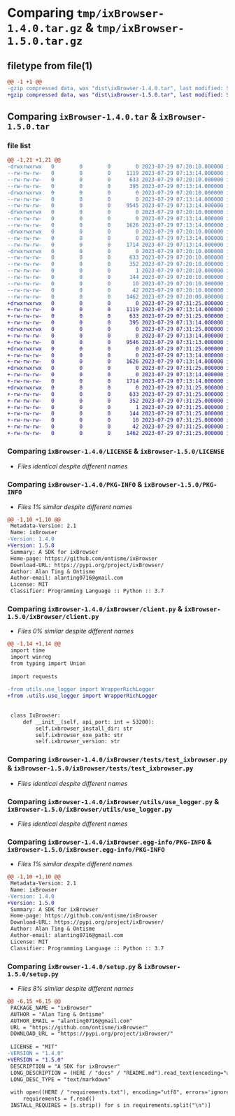 # Comparing `tmp/ixBrowser-1.4.0.tar.gz` & `tmp/ixBrowser-1.5.0.tar.gz`

## filetype from file(1)

```diff
@@ -1 +1 @@
-gzip compressed data, was "dist\ixBrowser-1.4.0.tar", last modified: Sat Jul 29 07:20:10 2023, max compression
+gzip compressed data, was "dist\ixBrowser-1.5.0.tar", last modified: Sat Jul 29 07:31:25 2023, max compression
```

## Comparing `ixBrowser-1.4.0.tar` & `ixBrowser-1.5.0.tar`

### file list

```diff
@@ -1,21 +1,21 @@
-drwxrwxrwx   0        0        0        0 2023-07-29 07:20:10.000000 ixBrowser-1.4.0/
--rw-rw-rw-   0        0        0     1119 2023-07-29 07:13:14.000000 ixBrowser-1.4.0/LICENSE
--rw-rw-rw-   0        0        0      633 2023-07-29 07:20:10.000000 ixBrowser-1.4.0/PKG-INFO
--rw-rw-rw-   0        0        0      395 2023-07-29 07:13:14.000000 ixBrowser-1.4.0/README.md
-drwxrwxrwx   0        0        0        0 2023-07-29 07:20:10.000000 ixBrowser-1.4.0/ixBrowser/
--rw-rw-rw-   0        0        0        0 2023-07-29 07:13:14.000000 ixBrowser-1.4.0/ixBrowser/__init__.py
--rw-rw-rw-   0        0        0     9545 2023-07-29 07:13:14.000000 ixBrowser-1.4.0/ixBrowser/client.py
-drwxrwxrwx   0        0        0        0 2023-07-29 07:20:10.000000 ixBrowser-1.4.0/ixBrowser/tests/
--rw-rw-rw-   0        0        0        0 2023-07-29 07:13:14.000000 ixBrowser-1.4.0/ixBrowser/tests/__init__.py
--rw-rw-rw-   0        0        0     1626 2023-07-29 07:13:14.000000 ixBrowser-1.4.0/ixBrowser/tests/test_ixbrowser.py
-drwxrwxrwx   0        0        0        0 2023-07-29 07:20:10.000000 ixBrowser-1.4.0/ixBrowser/utils/
--rw-rw-rw-   0        0        0        0 2023-07-29 07:13:14.000000 ixBrowser-1.4.0/ixBrowser/utils/__init__.py
--rw-rw-rw-   0        0        0     1714 2023-07-29 07:13:14.000000 ixBrowser-1.4.0/ixBrowser/utils/use_logger.py
-drwxrwxrwx   0        0        0        0 2023-07-29 07:20:10.000000 ixBrowser-1.4.0/ixBrowser.egg-info/
--rw-rw-rw-   0        0        0      633 2023-07-29 07:20:10.000000 ixBrowser-1.4.0/ixBrowser.egg-info/PKG-INFO
--rw-rw-rw-   0        0        0      352 2023-07-29 07:20:10.000000 ixBrowser-1.4.0/ixBrowser.egg-info/SOURCES.txt
--rw-rw-rw-   0        0        0        1 2023-07-29 07:20:10.000000 ixBrowser-1.4.0/ixBrowser.egg-info/dependency_links.txt
--rw-rw-rw-   0        0        0      144 2023-07-29 07:20:10.000000 ixBrowser-1.4.0/ixBrowser.egg-info/requires.txt
--rw-rw-rw-   0        0        0       10 2023-07-29 07:20:10.000000 ixBrowser-1.4.0/ixBrowser.egg-info/top_level.txt
--rw-rw-rw-   0        0        0       42 2023-07-29 07:20:10.000000 ixBrowser-1.4.0/setup.cfg
--rw-rw-rw-   0        0        0     1462 2023-07-29 07:20:00.000000 ixBrowser-1.4.0/setup.py
+drwxrwxrwx   0        0        0        0 2023-07-29 07:31:25.000000 ixBrowser-1.5.0/
+-rw-rw-rw-   0        0        0     1119 2023-07-29 07:13:14.000000 ixBrowser-1.5.0/LICENSE
+-rw-rw-rw-   0        0        0      633 2023-07-29 07:31:25.000000 ixBrowser-1.5.0/PKG-INFO
+-rw-rw-rw-   0        0        0      395 2023-07-29 07:13:14.000000 ixBrowser-1.5.0/README.md
+drwxrwxrwx   0        0        0        0 2023-07-29 07:31:25.000000 ixBrowser-1.5.0/ixBrowser/
+-rw-rw-rw-   0        0        0        0 2023-07-29 07:13:14.000000 ixBrowser-1.5.0/ixBrowser/__init__.py
+-rw-rw-rw-   0        0        0     9546 2023-07-29 07:31:13.000000 ixBrowser-1.5.0/ixBrowser/client.py
+drwxrwxrwx   0        0        0        0 2023-07-29 07:31:25.000000 ixBrowser-1.5.0/ixBrowser/tests/
+-rw-rw-rw-   0        0        0        0 2023-07-29 07:13:14.000000 ixBrowser-1.5.0/ixBrowser/tests/__init__.py
+-rw-rw-rw-   0        0        0     1626 2023-07-29 07:13:14.000000 ixBrowser-1.5.0/ixBrowser/tests/test_ixbrowser.py
+drwxrwxrwx   0        0        0        0 2023-07-29 07:31:25.000000 ixBrowser-1.5.0/ixBrowser/utils/
+-rw-rw-rw-   0        0        0        0 2023-07-29 07:13:14.000000 ixBrowser-1.5.0/ixBrowser/utils/__init__.py
+-rw-rw-rw-   0        0        0     1714 2023-07-29 07:13:14.000000 ixBrowser-1.5.0/ixBrowser/utils/use_logger.py
+drwxrwxrwx   0        0        0        0 2023-07-29 07:31:25.000000 ixBrowser-1.5.0/ixBrowser.egg-info/
+-rw-rw-rw-   0        0        0      633 2023-07-29 07:31:25.000000 ixBrowser-1.5.0/ixBrowser.egg-info/PKG-INFO
+-rw-rw-rw-   0        0        0      352 2023-07-29 07:31:25.000000 ixBrowser-1.5.0/ixBrowser.egg-info/SOURCES.txt
+-rw-rw-rw-   0        0        0        1 2023-07-29 07:31:25.000000 ixBrowser-1.5.0/ixBrowser.egg-info/dependency_links.txt
+-rw-rw-rw-   0        0        0      144 2023-07-29 07:31:25.000000 ixBrowser-1.5.0/ixBrowser.egg-info/requires.txt
+-rw-rw-rw-   0        0        0       10 2023-07-29 07:31:25.000000 ixBrowser-1.5.0/ixBrowser.egg-info/top_level.txt
+-rw-rw-rw-   0        0        0       42 2023-07-29 07:31:25.000000 ixBrowser-1.5.0/setup.cfg
+-rw-rw-rw-   0        0        0     1462 2023-07-29 07:31:25.000000 ixBrowser-1.5.0/setup.py
```

### Comparing `ixBrowser-1.4.0/LICENSE` & `ixBrowser-1.5.0/LICENSE`

 * *Files identical despite different names*

### Comparing `ixBrowser-1.4.0/PKG-INFO` & `ixBrowser-1.5.0/PKG-INFO`

 * *Files 1% similar despite different names*

```diff
@@ -1,10 +1,10 @@
 Metadata-Version: 2.1
 Name: ixBrowser
-Version: 1.4.0
+Version: 1.5.0
 Summary: A SDK for ixBrowser
 Home-page: https://github.com/ontisme/ixBrowser
 Download-URL: https://pypi.org/project/ixBrowser/
 Author: Alan Ting & Ontisme
 Author-email: alanting0716@gmail.com
 License: MIT
 Classifier: Programming Language :: Python :: 3.7
```

### Comparing `ixBrowser-1.4.0/ixBrowser/client.py` & `ixBrowser-1.5.0/ixBrowser/client.py`

 * *Files 0% similar despite different names*

```diff
@@ -1,14 +1,14 @@
 import time
 import winreg
 from typing import Union
 
 import requests
 
-from utils.use_logger import WrapperRichLogger
+from .utils.use_logger import WrapperRichLogger
 
 
 class IxBrowser:
     def __init__(self, api_port: int = 53200):
         self.ixbrowser_install_dir: str
         self.ixbrowser_exe_path: str
         self.ixbrowser_version: str
```

### Comparing `ixBrowser-1.4.0/ixBrowser/tests/test_ixbrowser.py` & `ixBrowser-1.5.0/ixBrowser/tests/test_ixbrowser.py`

 * *Files identical despite different names*

### Comparing `ixBrowser-1.4.0/ixBrowser/utils/use_logger.py` & `ixBrowser-1.5.0/ixBrowser/utils/use_logger.py`

 * *Files identical despite different names*

### Comparing `ixBrowser-1.4.0/ixBrowser.egg-info/PKG-INFO` & `ixBrowser-1.5.0/ixBrowser.egg-info/PKG-INFO`

 * *Files 1% similar despite different names*

```diff
@@ -1,10 +1,10 @@
 Metadata-Version: 2.1
 Name: ixBrowser
-Version: 1.4.0
+Version: 1.5.0
 Summary: A SDK for ixBrowser
 Home-page: https://github.com/ontisme/ixBrowser
 Download-URL: https://pypi.org/project/ixBrowser/
 Author: Alan Ting & Ontisme
 Author-email: alanting0716@gmail.com
 License: MIT
 Classifier: Programming Language :: Python :: 3.7
```

### Comparing `ixBrowser-1.4.0/setup.py` & `ixBrowser-1.5.0/setup.py`

 * *Files 8% similar despite different names*

```diff
@@ -6,15 +6,15 @@
 PACKAGE_NAME = "ixBrowser"
 AUTHOR = "Alan Ting & Ontisme"
 AUTHOR_EMAIL = "alanting0716@gmail.com"
 URL = "https://github.com/ontisme/ixBrowser"
 DOWNLOAD_URL = "https://pypi.org/project/ixBrowser/"
 
 LICENSE = "MIT"
-VERSION = "1.4.0"
+VERSION = "1.5.0"
 DESCRIPTION = "A SDK for ixBrowser"
 LONG_DESCRIPTION = (HERE / "docs" / "README.md").read_text(encoding="utf8")
 LONG_DESC_TYPE = "text/markdown"
 
 with open((HERE / "requirements.txt"), encoding="utf8", errors='ignore') as f:
     requirements = f.read()
 INSTALL_REQUIRES = [s.strip() for s in requirements.split("\n")]
```


